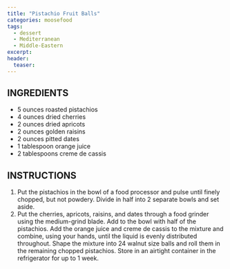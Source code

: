 ```yaml
---
title: "Pistachio Fruit Balls"
categories: moosefood
tags: 
  - dessert
  - Mediterranean
  - Middle-Eastern
excerpt: 
header:
  teaser: 
---
```


## INGREDIENTS
* 5 ounces roasted pistachios
* 4 ounces dried cherries
* 2 ounces dried apricots
* 2 ounces golden raisins
* 2 ounces pitted dates
* 1 tablespoon orange juice
* 2 tablespoons creme de cassis

## INSTRUCTIONS
1. Put the pistachios in the bowl of a food processor and pulse until finely chopped, but not powdery. Divide in half into 2 separate bowls and set aside.
2. Put the cherries, apricots, raisins, and dates through a food grinder using the medium-grind blade. Add to the bowl with half of the pistachios. Add the orange juice and creme de cassis to the mixture and combine, using your hands, until the liquid is evenly distributed throughout. Shape the mixture into 24 walnut size balls and roll them in the remaining chopped pistachios. Store in an airtight container in the refrigerator for up to 1 week.
